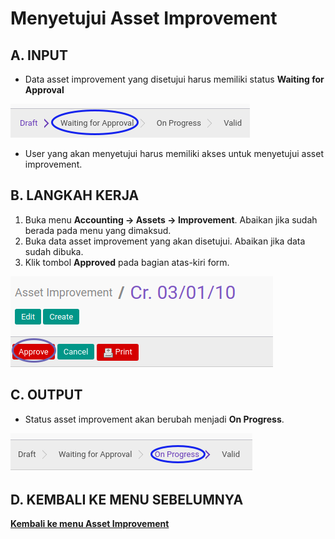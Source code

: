 # Menyetujui Asset Improvement

## A. INPUT

* Data asset improvement yang disetujui harus memiliki status **Waiting for Approval**

![](../../img/asset-improvement/status-waiting.png)

* User yang akan menyetujui harus memiliki akses untuk menyetujui asset improvement.

## B. LANGKAH KERJA

1. Buka menu **Accounting -> Assets -> Improvement**. Abaikan jika sudah berada pada menu yang dimaksud.
2. Buka data asset improvement yang akan disetujui. Abaikan jika data sudah dibuka.
3. Klik tombol **Approved** pada bagian atas-kiri form.

![](../../img/asset-improvement/tombol-approve.png)

## C. OUTPUT

* Status asset improvement akan berubah menjadi **On Progress**.

![](../../img/asset-improvement/status-progress.png)

## D. KEMBALI KE MENU SEBELUMNYA

[**Kembali ke menu Asset Improvement**](./../asset-improvement.md)

